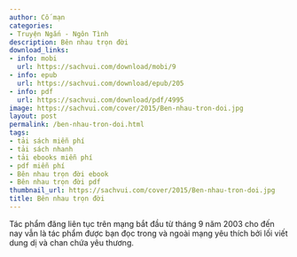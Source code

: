 ```yaml
---
author: Cố mạn
categories:
- Truyện Ngắn - Ngôn Tình
description: Bên nhau trọn đời
download_links:
- info: mobi
  url: https://sachvui.com/download/mobi/9
- info: epub
  url: https://sachvui.com/download/epub/205
- info: pdf
  url: https://sachvui.com/download/pdf/4995
image: https://sachvui.com/cover/2015/Ben-nhau-tron-doi.jpg
layout: post
permalink: /ben-nhau-tron-doi.html
tags:
- tải sách miễn phí
- tải sách nhanh
- tải ebooks miễn phí
- pdf miễn phí
- Bên nhau trọn đời ebook
- Bên nhau trọn đời pdf
thumbnail_url: https://sachvui.com/cover/2015/Ben-nhau-tron-doi.jpg
title: Bên nhau trọn đời
---
```


 <div class="item-desc text-justify"> <p>Tác phẩm đăng liên tục trên mạng bắt đầu từ tháng 9 năm 2003 cho đến nay vẫn là tác phẩm được bạn đọc trong và ngoài mạng yêu thích bởi lối viết dung dị và chan chứa yêu thương.</p> </div>